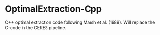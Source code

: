 # OptimalExtraction-Cpp

C++ optimal extraction code following Marsh et al. (1989). Will replace the C-code in the CERES pipeline.

